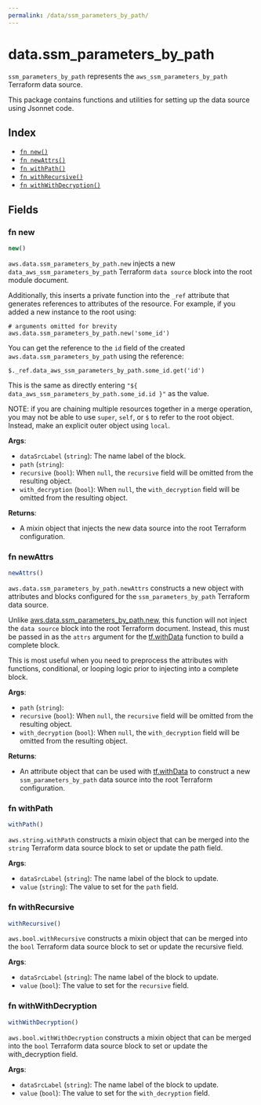 ```yaml
---
permalink: /data/ssm_parameters_by_path/
---
```


# data.ssm_parameters_by_path

`ssm_parameters_by_path` represents the `aws_ssm_parameters_by_path` Terraform data source.



This package contains functions and utilities for setting up the data source using Jsonnet code.


## Index

* [`fn new()`](#fn-new)
* [`fn newAttrs()`](#fn-newattrs)
* [`fn withPath()`](#fn-withpath)
* [`fn withRecursive()`](#fn-withrecursive)
* [`fn withWithDecryption()`](#fn-withwithdecryption)

## Fields

### fn new

```ts
new()
```


`aws.data.ssm_parameters_by_path.new` injects a new `data_aws_ssm_parameters_by_path` Terraform `data source`
block into the root module document.

Additionally, this inserts a private function into the `_ref` attribute that generates references to attributes of the
resource. For example, if you added a new instance to the root using:

    # arguments omitted for brevity
    aws.data.ssm_parameters_by_path.new('some_id')

You can get the reference to the `id` field of the created `aws.data.ssm_parameters_by_path` using the reference:

    $._ref.data_aws_ssm_parameters_by_path.some_id.get('id')

This is the same as directly entering `"${ data_aws_ssm_parameters_by_path.some_id.id }"` as the value.

NOTE: if you are chaining multiple resources together in a merge operation, you may not be able to use `super`, `self`,
or `$` to refer to the root object. Instead, make an explicit outer object using `local`.

**Args**:
  - `dataSrcLabel` (`string`): The name label of the block.
  - `path` (`string`): 
  - `recursive` (`bool`):  When `null`, the `recursive` field will be omitted from the resulting object.
  - `with_decryption` (`bool`):  When `null`, the `with_decryption` field will be omitted from the resulting object.

**Returns**:
- A mixin object that injects the new data source into the root Terraform configuration.


### fn newAttrs

```ts
newAttrs()
```


`aws.data.ssm_parameters_by_path.newAttrs` constructs a new object with attributes and blocks configured for the `ssm_parameters_by_path`
Terraform data source.

Unlike [aws.data.ssm_parameters_by_path.new](#fn-ssmparametersbypathnew), this function will not inject the `data source`
block into the root Terraform document. Instead, this must be passed in as the `attrs` argument for the
[tf.withData](https://github.com/tf-libsonnet/core/tree/main/docs#fn-withdata) function to build a complete block.

This is most useful when you need to preprocess the attributes with functions, conditional, or looping logic prior to
injecting into a complete block.

**Args**:
  - `path` (`string`): 
  - `recursive` (`bool`):  When `null`, the `recursive` field will be omitted from the resulting object.
  - `with_decryption` (`bool`):  When `null`, the `with_decryption` field will be omitted from the resulting object.

**Returns**:
  - An attribute object that can be used with [tf.withData](https://github.com/tf-libsonnet/core/tree/main/docs#fn-withdata) to construct a new `ssm_parameters_by_path` data source into the root Terraform configuration.


### fn withPath

```ts
withPath()
```

`aws.string.withPath` constructs a mixin object that can be merged into the `string`
Terraform data source block to set or update the path field.



**Args**:
  - `dataSrcLabel` (`string`): The name label of the block to update.
  - `value` (`string`): The value to set for the `path` field.


### fn withRecursive

```ts
withRecursive()
```

`aws.bool.withRecursive` constructs a mixin object that can be merged into the `bool`
Terraform data source block to set or update the recursive field.



**Args**:
  - `dataSrcLabel` (`string`): The name label of the block to update.
  - `value` (`bool`): The value to set for the `recursive` field.


### fn withWithDecryption

```ts
withWithDecryption()
```

`aws.bool.withWithDecryption` constructs a mixin object that can be merged into the `bool`
Terraform data source block to set or update the with_decryption field.



**Args**:
  - `dataSrcLabel` (`string`): The name label of the block to update.
  - `value` (`bool`): The value to set for the `with_decryption` field.
